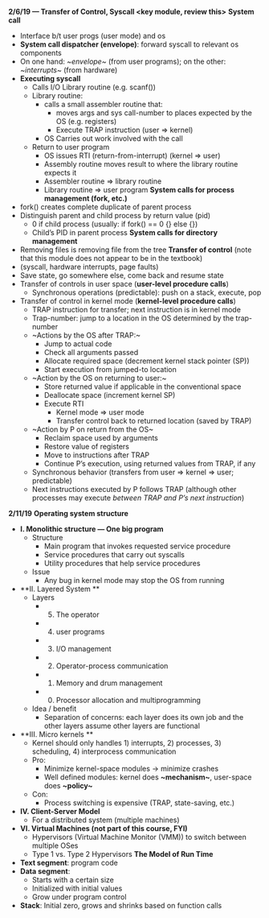 **2/6/19 — Transfer of Control, Syscall <key module, review this>**
**System call**
* Interface b/t user progs (user mode) and os 
* **System call dispatcher (envelope)**: forward syscall to relevant os components 
* On one hand: *~envelope~* (from user programs); on the other: *~interrupts~* (from hardware)
* **Executing syscall**
	* Calls I/O Library routine (e.g. scanf())
	* Library routine: 
		* calls a small assembler routine that: 
			* moves args and sys call-number to places expected by the OS (e.g. registers)
			* Execute TRAP instruction (user => kernel)
		* OS Carries out work involved with the call
	* Return to user program
		* OS issues RTI (return-from-interrupt) (kernel => user)
		* Assembly routine moves result to where the library routine expects it
		* Assembler routine => library routine 
		* Library routine => user program 
**System calls for process management (fork, etc.)**
* fork() creates complete duplicate of parent process
* Distinguish parent and child process by return value (pid)
	* 0 if child process (usually: if fork() == 0 {} else {})
	* Child’s PID in parent process 
**System calls for directory management**
* Removing files is removing file from the tree 
**Transfer of control** (note that this module does not appear to be in the textbook)
* (syscall, hardware interrupts, page faults)
* Save state, go somewhere else, come back and resume state
* Transfer of controls in user space (**user-level procedure calls**)
	* Synchronous operations (predictable): push on a stack, execute, pop
* Transfer of control in kernel mode (**kernel-level procedure calls**)
	* TRAP instruction for transfer; next instruction is in kernel mode
	* Trap-number: jump to a location in the OS determined by the trap-number 
	* ~Actions by the OS after TRAP:~
		* Jump to actual code 
		* Check all arguments passed 
		* Allocate required space (decrement kernel stack pointer (SP))
		* Start execution from jumped-to location 
	* ~Action by the OS on returning to user:~
		* Store returned value if applicable in the conventional space
		* Deallocate space (increment kernel SP)
		* Execute RTI
			* Kernel mode => user mode 
			* Transfer control back to returned location (saved by TRAP)
	* ~Action by P on return from the OS~
		* Reclaim space used by arguments 
		* Restore value of registers
		* Move to instructions after TRAP
		* Continue P’s execution, using returned values from TRAP, if any
	* Synchronous behavior (transfers from user => kernel => user; predictable)
	* Next instructions executed by P follows TRAP (although other processes may execute *between TRAP and P’s next instruction*)

**2/11/19**
**Operating system structure**
* **I. Monolithic structure — One big program**
	* Structure 
		* Main program that invokes requested service procedure 
		* Service procedures that carry out syscalls 
		* Utility procedures that help service procedures 
	* Issue 
		* Any bug in kernel mode may stop the OS from running 
* **II. Layered System **
	* Layers
		* 5) The operator 
		* 4) user programs 
		* 3) I/O management 
		* 2) Operator-process communication 
		* 1) Memory and drum management
		* 0) Processor allocation and multiprogramming 
	* Idea / benefit 
		* Separation of concerns: each layer does its own job and the other layers assume other layers are functional 
* **III. Micro kernels **
	* Kernel should only handles 1) interrupts, 2) processes, 3) scheduling, 4) interprocess communication
	* Pro: 
		* Minimize kernel-space modules -> minimize crashes 
		* Well defined modules: kernel does **~mechanism~**, user-space does **~policy~**
	* Con: 
		* Process switching is expensive (TRAP, state-saving, etc.)
* **IV. Client-Server Model**
	* For a distributed system (multiple machines)
* **VI. Virtual Machines (not part of this course, FYI)**
	* Hypervisors (Virtual Machine Monitor (VMM)) to switch between multiple OSes 
	* Type 1 vs. Type 2 Hypervisors 
**The Model of Run Time**
* **Text segment**: program code <immutable>
* **Data segment**: 
	* Starts with a certain size 
	* Initialized with initial values 
	* Grow under program control 
* **Stack**: Initial zero, grows and shrinks based on function calls 

